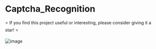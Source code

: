 # Captcha_Recognition

⭐️ If you find this project useful or interesting, please consider giving it a star! ⭐️

![image](https://github.com/Puyush/Captcha_Recognition/assets/103782822/d63e04db-eaf0-45bd-9ab7-1fc7502f51d6)
